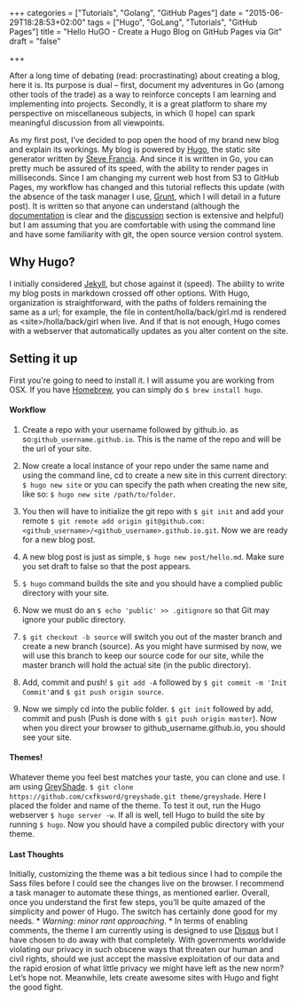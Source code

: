 +++
categories = ["Tutorials", "Golang", "GitHub Pages"]
date = "2015-06-29T18:28:53+02:00"
tags = ["Hugo", "GoLang", "Tutorials", "GitHub Pages"]
title = "Hello HuGO - Create a Hugo Blog on GitHub Pages via Git"
draft = "false"

+++

After a long time of debating (read: procrastinating) about creating a blog, here it is. Its purpose is dual – first, document my adventures in Go (among other tools of the trade) as a way to reinforce concepts I am learning and implementing into projects. Secondly, it is a great platform to share my perspective on miscellaneous subjects, in which (I hope) can spark meaningful discussion from all viewpoints.

As my first post, I’ve decided to pop open the hood of my brand new blog and explain its workings. My blog is powered by [Hugo](http://gohugo.io), the static site generator written by [Steve Francia](http://github.com/spf13/hugo). And since it is written in Go, you can pretty much be assured of its speed, with the ability to render pages in milliseconds. Since I am changing my current web host from S3 to GitHub Pages, my workflow has changed and this tutorial reflects this update (with the absence of the task manager I use, [Grunt](http://gruntjs.com), which I will detail in a future post). It is written so that anyone can understand (although the [documentation](http://gohugo.io/overview/introduction) is clear and the [discussion](http://discuss.gohugo.io) section is extensive and helpful) but I am assuming that you are comfortable with using the command line and have some familiarity with git, the open source version control system.

## Why Hugo? 
I initially considered [Jekyll](http://jekyllrb.com/), but chose against it (speed). The ability to write my blog posts in markdown crossed off other options.
With Hugo, organization is straightforward, with the paths of folders remaining the same as a url; for example, the file in content/holla/back/girl.md is rendered as \<site>/holla/back/girl when live. And if that is not enough, Hugo comes with a webserver that automatically updates as you alter content on the site.  

## Setting it up
First you're going to need to install it. I will assume you are working from OSX. If you have [Homebrew](http://www.brew.sh), you can simply do `$ brew install hugo`.

#### Workflow 
1. Create a repo with your username followed by github.io. as so:`github_username.github.io`. This is the name of the repo and will be the url of your site. 

2. Now create a local instance of your repo under the same name and using the command line, cd to create a new site in this current directory: `$ hugo new site` or you can specify the path when creating the new site, like so: `$ hugo new site /path/to/folder`.

3. You then will have to initialize the git repo with `$ git init` and add your remote 
`$ git remote add origin git@github.com:<github_username>/<github_username>.github.io.git`. Now we are ready for a new blog post.  

4. A new blog post is just as simple, `$ hugo new post/hello.md`. Make sure you set draft to false so that the post appears.

5. `$ hugo` command builds the site and you should have a complied public directory with your site.

6. Now we must do an `$ echo 'public' >> .gitignore` so that Git may ignore your public directory.

7. `$ git checkout -b source` will switch you out of the master branch and create a new branch (source). As you might have surmised by now, we will use this branch to keep our source code for our site, while the master branch will hold the actual site (in the public directory).  
 
8. Add, commit and push! `$ git add -A` followed by `$ git commit -m 'Init Commit'`and `$ git push origin source`.

9. Now we simply cd into the public folder. `$ git init` followed by add, commit and push (Push is done with `$ git push origin master`). Now when you direct your browser to github_username.github.io, you should see your site. 

#### Themes!
Whatever theme you feel best matches your taste, you can clone and use. I am using [GreyShade](https://github.com/cxfksword/greyshade). `$ git clone https://github.com/cxfksword/greyshade.git theme/greyshade`. Here I placed the folder and name of the theme. To test it out, run the Hugo webserver `$ hugo server -w`. If all is well, tell Hugo to build the site by running `$ hugo`. Now you should have a compiled public directory with your theme. 

#### Last Thoughts
Initially, customizing the theme was a bit tedious since I had to compile the Sass files before I could see the changes live on the browser. I recommend a task manager to automate these things, as mentioned earlier. Overall, once you understand the first few steps, you’ll be quite amazed of the simplicity and power of Hugo. The switch has certainly done good for my needs. * *Warning: minor rant approaching*. * In terms of enabling comments, the theme I am currently using is designed to use [Disqus](https://disqus.com/) but I have chosen to do away with that completely. With governments worldwide violating our privacy in such obscene ways that threaten our human and civil rights, should we just accept the massive exploitation of our data and the rapid erosion of what little privacy we might have left as the new norm? Let’s hope not. Meanwhile, lets create awesome sites with Hugo and fight the good fight.